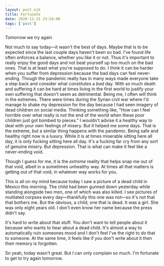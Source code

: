 ```yaml
---
layout: post.njk
title: Fortunate
date: 2020-12-15 23:54:00
tags: ['post']
---
```

<!-- Excerpt Start -->
Tomorrow we try again
<!-- Excerpt End -->

Not much to say today—it wasn't the best of days. Maybe that is to be expected since the last couple days haven't been so bad. I've found life often enforces a balance, whether you like it or not. Thus it's important to really enjoy the good days and not beat yourself up too much on the bad ones. That is at least what you're supposed to do. I think it can be harder when you suffer from depression because the bad days can feel never-ending. Though the pandemic really has in many ways made everyone take a step back and consider what constitutes a *bad* day. With so much death and suffering it can be hard at times living in the first world to justify your own suffering that doesn't seem as detrimental. Being me, I often will think in the extremes. There were times during the Syrian civil war where I'd manage to shake my depression for the day because I had seen imagery of dead children on social media. Thinking something like, "How can I feel horrible over what really is not the end of the world when these poor children just got bombed to pieces." I wouldn't advise it a healthy way to deal with your own feelings of misery. But it helped me some days. That is the extreme, but a similar thing happens with the pandemic. Being safe and healthy right now is a luxury. While it is at times miserable sitting here all day, it is only fucking sitting here all day. It's a fucking far cry from any sort of genuine misery. But depression. That is what can make it feel like a never-ending void.

Though I guess for me, it is the *extreme* reality that helps snap me out of that void, albeit in a sometimes unhealthy way. At times all that matters is getting out of that void, in whatever way works for you.

This is all on my mind because today I saw a picture of a dead child in Mexico this morning. The child had been gunned down yesterday while standing alongside two men, one of which was also killed. I see pictures of mutilated corpses every day—thankfully this one was not—so it's not that that bothers me. But the obvious, a child, one that is dead. It was a girl. She was only eight years old. I don't even know her name because the press didn't say.

It's hard to write about that stuff. You don't want to tell people about it because who wants to hear about a dead child. It's almost a way to automatically ruin someones mood and I don't feel I've the right to do that to someone. At the same time, it feels like if you don't write about it then their memory is forgotten.

So yeah, today wasn't great. But I can only complain so much. I'm fortunate to get to try again tomorrow.
